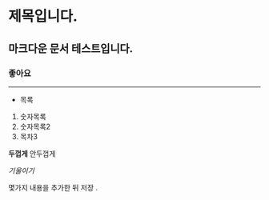 # 제목입니다.

## 마크다운 문서 테스트입니다.

### 좋아요
---
- 목록

1. 숫자목록
2. 숫자목록2
3. 목차3

**두껍게** 안두껍게

*기울이기*

몇가지 내용을 추가한 뒤 저장 .
